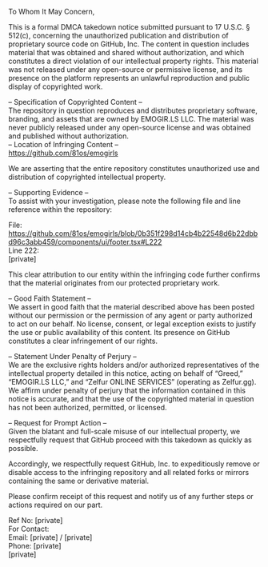 To Whom It May Concern,

This is a formal DMCA takedown notice submitted pursuant to 17 U.S.C. § 512(c), concerning the unauthorized publication and distribution of proprietary source code on GitHub, Inc. The content in question includes material that was obtained and shared without authorization, and which constitutes a direct violation of our intellectual property rights. This material was not released under any open-source or permissive license, and its presence on the platform represents an unlawful reproduction and public display of copyrighted work.

– Specification of Copyrighted Content –  
The repository in question reproduces and distributes proprietary software, branding, and assets that are owned by EMOGIR.LS LLC. The material was never publicly released under any open-source license and was obtained and published without authorization.  
– Location of Infringing Content –  
https://github.com/81os/emogirls

We are asserting that the entire repository constitutes unauthorized use and distribution of copyrighted intellectual property.

– Supporting Evidence –  
To assist with your investigation, please note the following file and line reference within the repository:

File:  
https://github.com/81os/emogirls/blob/0b351f298d14cb4b22548d6b22dbbd96c3abb459/components/ui/footer.tsx#L222  
Line 222:  
[private]

This clear attribution to our entity within the infringing code further confirms that the material originates from our protected proprietary work.

– Good Faith Statement –  
We assert in good faith that the material described above has been posted without our permission or the permission of any agent or party authorized to act on our behalf. No license, consent, or legal exception exists to justify the use or public availability of this content. Its presence on GitHub constitutes a clear infringement of our rights.

– Statement Under Penalty of Perjury –  
We are the exclusive rights holders and/or authorized representatives of the intellectual property detailed in this notice, acting on behalf of “Greed,” “EMOGIR.LS LLC,” and “Zelfur ONLINE SERVICES” (operating as Zelfur.gg). We affirm under penalty of perjury that the information contained in this notice is accurate, and that the use of the copyrighted material in question has not been authorized, permitted, or licensed.

– Request for Prompt Action –  
Given the blatant and full-scale misuse of our intellectual property, we respectfully request that GitHub proceed with this takedown as quickly as possible.

Accordingly, we respectfully request GitHub, Inc. to expeditiously remove or disable access to the infringing repository and all related forks or mirrors containing the same or derivative material.

Please confirm receipt of this request and notify us of any further steps or actions required on our part.

Ref No: [private]  
For Contact:  
Email: [private] / [private]  
Phone: [private]  
[private]  
